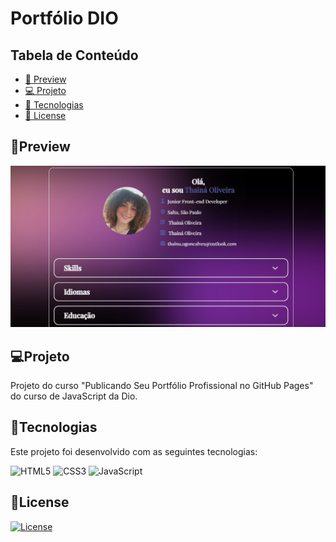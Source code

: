 # Portfólio DIO

## Tabela de Conteúdo

- [🔗 Preview](#preview)
- [💻 Projeto](#projeto)
- [🚀 Tecnologias](#tecnologias)
- [📝 License](#license)

## 🔗Preview

<a href="https://thaina-oliveira.github.io/Portfolio-Dio/"><img src="/assets/img/WhatsApp Image 2024-01-11 at 17.36.43.jpeg"></a>

## 💻Projeto

Projeto do curso "Publicando Seu Portfólio Profissional no GitHub Pages" do curso de JavaScript da Dio.

##  🚀Tecnologias

Este projeto foi desenvolvido com as seguintes tecnologias:

![HTML5](https://img.shields.io/badge/html5-%23E34F26.svg?style=for-the-badge&logo=html5&logoColor=white)
![CSS3](https://img.shields.io/badge/css3-%231572B6.svg?style=for-the-badge&logo=css3&logoColor=white)
![JavaScript](https://img.shields.io/badge/javascript-%23323330.svg?style=for-the-badge&logo=javascript&logoColor=%23F7DF1E)



##  📝License
[![License](https://img.shields.io/badge/license-MIT-blue.svg)](LICENSE)
